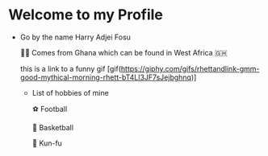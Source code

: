 # Welcome to my Profile  

- Go by the name Harry Adjei Fosu 

 	:man_student: Comes from Ghana which can be found in West Africa :ghana:
  
  
  
  this is a link to a funny gif
  [gif(https://giphy.com/gifs/rhettandlink-gmm-good-mythical-morning-rhett-bT4Ll3JF7sJejbghnq)]
  
  - List of hobbies of mine
  
   	:soccer:  Football
    
  	:basketball: Basketball
    
    :martial_arts_uniform: Kun-fu

